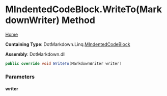 <a name="_top"></a>

# MIndentedCodeBlock\.WriteTo\(MarkdownWriter\) Method

[Home](../../../../README.md#_top)

**Containing Type**: DotMarkdown\.Linq\.[MIndentedCodeBlock](../README.md#_top)

**Assembly**: DotMarkdown\.dll

```csharp
public override void WriteTo(MarkdownWriter writer)
```

### Parameters

#### writer

